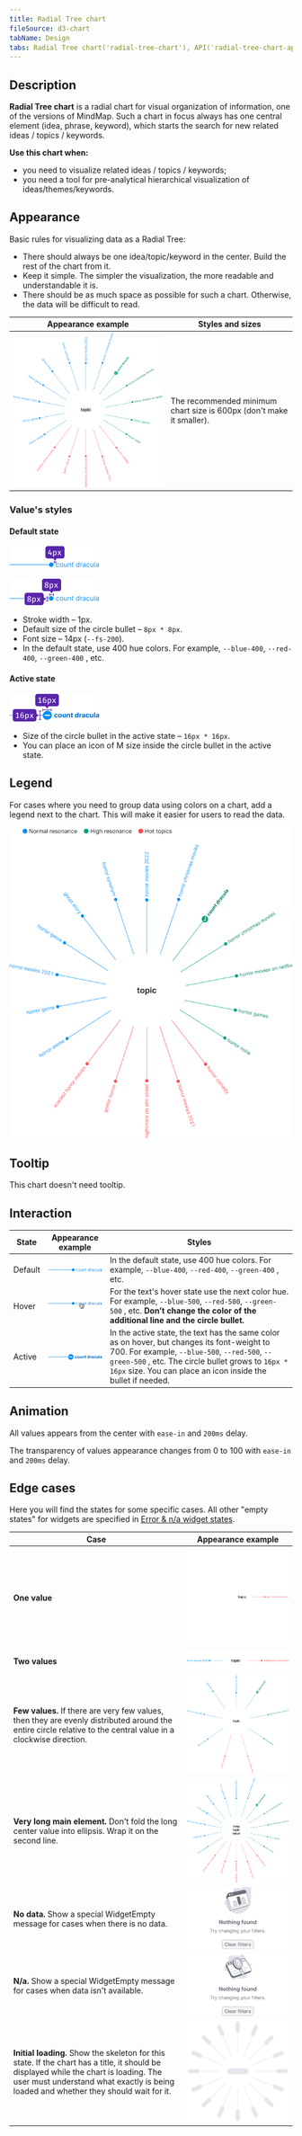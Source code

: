 ```yaml
---
title: Radial Tree chart
fileSource: d3-chart
tabName: Design
tabs: Radial Tree chart('radial-tree-chart'), API('radial-tree-chart-api'), A11y('radial-tree-chart-a11y'), Examples('radial-tree-chart-d3-examples'), Changelog('d3-chart-changelog')
---
```


## Description

**Radial Tree chart** is a radial chart for visual organization of information, one of the versions of MindMap. Such a chart in focus always has one central element (idea, phrase, keyword), which starts the search for new related ideas / topics / keywords.

**Use this chart when:**

- you need to visualize related ideas / topics / keywords;
- you need a tool for pre-analytical hierarchical visualization of ideas/themes/keywords.

## Appearance

Basic rules for visualizing data as a Radial Tree:

- There should always be one idea/topic/keyword in the center. Build the rest of the chart from it.
- Keep it simple. The simpler the visualization, the more readable and understandable it is.
- There should be as much space as possible for such a chart. Otherwise, the data will be difficult to read.

| Appearance example                                    | Styles and sizes                                                     |
| ----------------------------------------------------- | -------------------------------------------------------------------- |
| ![](static/radialtree.png) | The recommended minimum chart size is 600px (don't make it smaller). |

### Value's styles

#### Default state

![](static/margins.png)

![](static/sizes1.png)

- Stroke width – 1px.
- Default size of the circle bullet – `8px * 8px`.
- Font size – 14px (`--fs-200`).
- In the default state, use 400 hue colors. For example, `--blue-400`, `--red-400`, `--green-400` , etc.

#### Active state

![](static/sizes2.png)

- Size of the circle bullet in the active state – `16px * 16px`.
- You can place an icon of M size inside the circle bullet in the active state.

## Legend

For cases where you need to group data using colors on a chart, add a legend next to the chart. This will make it easier for users to read the data.

![](static/legend.png)

## Tooltip

This chart doesn't need tooltip.

## Interaction

| State   | Appearance example                              | Styles                                                                                                                                                                                                                                                    |
| ------- | ----------------------------------------------- | --------------------------------------------------------------------------------------------------------------------------------------------------------------------------------------------------------------------------------------------------------- |
| Default | ![](static/default.png) | In the default state, use 400 hue colors. For example, `--blue-400`, `--red-400`, `--green-400` , etc.                                                                                                                                                           |
| Hover   | ![](static/hover.png)     | For the text's hover state use the next color hue. For example, `--blue-500`, `--red-500`, `--green-500` , etc. **Don’t change the color of the additional line and the circle bullet.**                                                                        |
| Active  | ![](static/active.png)  | In the active state, the text has the same color as on hover, but changes its font-weight to 700. For example, `--blue-500`, `--red-500`, `--green-500` , etc. The circle bullet grows to `16px * 16px` size. You can place an icon inside the bullet if needed. |

## Animation

All values appears from the center with `ease-in` and `200ms` delay.

The transparency of values appearance changes from 0 to 100 with `ease-in` and `200ms` delay.

## Edge cases

Here you will find the states for some specific cases. All other "empty states" for widgets are specified in [Error & n/a widget states](/components/widget-empty/widget-empty).

| Case                                                                                                                                                                                                                           | Appearance example                                                |
| ------------------------------------------------------------------------------------------------------------------------------------------------------------------------------------------------------------------------------ | ----------------------------------------------------------------- |
| **One value**                                                                                                                                                                                                                  | ![](static/one-value.png)               |
| **Two values**                                                                                                                                                                                                                 | ![](static/two-values.png)             |
| **Few values.** If there are very few values, then they are evenly distributed around the entire circle relative to the central value in a clockwise direction.                                                                | ![](static/few-values.png)             |
| **Very long main element.** Don't fold the long center value into ellipsis. Wrap it on the second line.                                                                                                                        | ![](static/long-value.png) |
| **No data.** Show a special WidgetEmpty message for cases when there is no data.                                                                                                                                               | ![](static/no-data-state.png)             |
| **N/a.** Show a special WidgetEmpty message for cases when data isn't available.                                                                                                                                               | ![](static/n-a-state.png)           |
| **Initial loading.** Show the skeleton for this state. If the chart has a title, it should be displayed while the chart is loading. The user must understand what exactly is being loaded and whether they should wait for it. | ![](static/radial-tree-skeleton.png)     |

